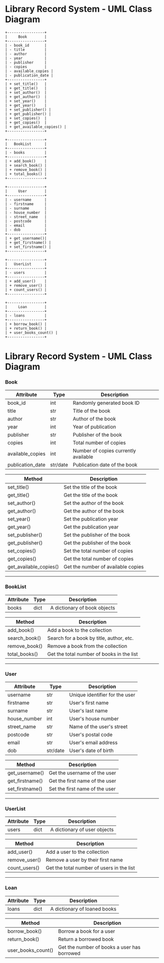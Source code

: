 # Library Record System - UML Class Diagram

```plaintext
+-----------------+
|     Book        |
+-----------------+
| - book_id       |
| - title         |
| - author        |
| - year          |
| - publisher     |
| - copies        |
| - available_copies |
| - publication_date |
+-----------------+
| + set_title()   |
| + get_title()   |
| + set_author()  |
| + get_author()  |
| + set_year()    |
| + get_year()    |
| + set_publisher() |
| + get_publisher() |
| + set_copies()  |
| + get_copies()  |
| + get_available_copies() |
+-----------------+

+-----------------+
|   BookList      |
+-----------------+
| - books         |
+-----------------+
| + add_book()    |
| + search_book() |
| + remove_book() |
| + total_books() |
+-----------------+

+-----------------+
|     User        |
+-----------------+
| - username      |
| - firstname     |
| - surname       |
| - house_number  |
| - street_name   |
| - postcode      |
| - email         |
| - dob           |
+-----------------+
| + get_username()|
| + get_firstname() |
| + set_firstname() |
+-----------------+

+-----------------+
|   UserList      |
+-----------------+
| - users         |
+-----------------+
| + add_user()    |
| + remove_user() |
| + count_users() |
+-----------------+

+-----------------+
|     Loan        |
+-----------------+
| - loans         |
+-----------------+
| + borrow_book() |
| + return_book() |
| + user_books_count() |
+-----------------+

```

# Library Record System - UML Class Diagram

### Book

| Attribute        | Type     | Description                          |
| ---------------- | -------- | ------------------------------------ |
| book_id          | int      | Randomly generated book ID           |
| title            | str      | Title of the book                    |
| author           | str      | Author of the book                   |
| year             | int      | Year of publication                  |
| publisher        | str      | Publisher of the book                |
| copies           | int      | Total number of copies               |
| available_copies | int      | Number of copies currently available |
| publication_date | str/date | Publication date of the book         |

| Method                 | Description                        |
| ---------------------- | ---------------------------------- |
| set_title()            | Set the title of the book          |
| get_title()            | Get the title of the book          |
| set_author()           | Set the author of the book         |
| get_author()           | Get the author of the book         |
| set_year()             | Set the publication year           |
| get_year()             | Get the publication year           |
| set_publisher()        | Set the publisher of the book      |
| get_publisher()        | Get the publisher of the book      |
| set_copies()           | Set the total number of copies     |
| get_copies()           | Get the total number of copies     |
| get_available_copies() | Get the number of available copies |

---

### BookList

| Attribute | Type | Description                  |
| --------- | ---- | ---------------------------- |
| books     | dict | A dictionary of book objects |

| Method        | Description                               |
| ------------- | ----------------------------------------- |
| add_book()    | Add a book to the collection              |
| search_book() | Search for a book by title, author, etc.  |
| remove_book() | Remove a book from the collection         |
| total_books() | Get the total number of books in the list |

---

### User

| Attribute    | Type     | Description                    |
| ------------ | -------- | ------------------------------ |
| username     | str      | Unique identifier for the user |
| firstname    | str      | User's first name              |
| surname      | str      | User's last name               |
| house_number | int      | User's house number            |
| street_name  | str      | Name of the user's street      |
| postcode     | str      | User's postal code             |
| email        | str      | User's email address           |
| dob          | str/date | User's date of birth           |

| Method          | Description                    |
| --------------- | ------------------------------ |
| get_username()  | Get the username of the user   |
| get_firstname() | Get the first name of the user |
| set_firstname() | Set the first name of the user |

---

### UserList

| Attribute | Type | Description                  |
| --------- | ---- | ---------------------------- |
| users     | dict | A dictionary of user objects |

| Method        | Description                               |
| ------------- | ----------------------------------------- |
| add_user()    | Add a user to the collection              |
| remove_user() | Remove a user by their first name         |
| count_users() | Get the total number of users in the list |

---

### Loan

| Attribute | Type | Description                  |
| --------- | ---- | ---------------------------- |
| loans     | dict | A dictionary of loaned books |

| Method             | Description                                 |
| ------------------ | ------------------------------------------- |
| borrow_book()      | Borrow a book for a user                    |
| return_book()      | Return a borrowed book                      |
| user_books_count() | Get the number of books a user has borrowed |
